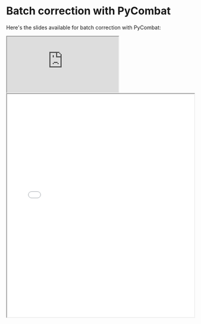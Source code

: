 # Batch correction with PyCombat

Here's the slides available for batch correction with PyCombat:

<!-- Embed Google Slides iframe -->
<iframe src="https://docs.google.com/presentation/d/e/2PACX-1vQvbU3dkEg0JkY__5PTOhIwECGFOjqlWjCKJ7XqSAIZtyfJEp6VjVQkWo0NQ2JySbhDsLL4KRhR2vBA/pub?start=false&loop=false&delayms=3000"></iframe>

<!-- Embed Google Slides using Gist -->
<script src="https://gist.github.com/fefossa/706907967a64d136f0db87de847363a0"></script>

<!-- Embed PDF -->
<iframe src="/7_BatchCorrection_PyCombat/2024-02-26_BatchCorrection.pdf" width="100%" height="600px"></iframe>